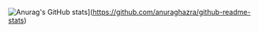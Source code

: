 ![Anurag's GitHub stats](https://github-readme-stats.vercel.app/api?username=sergiosampayob)](https://github.com/anuraghazra/github-readme-stats)
